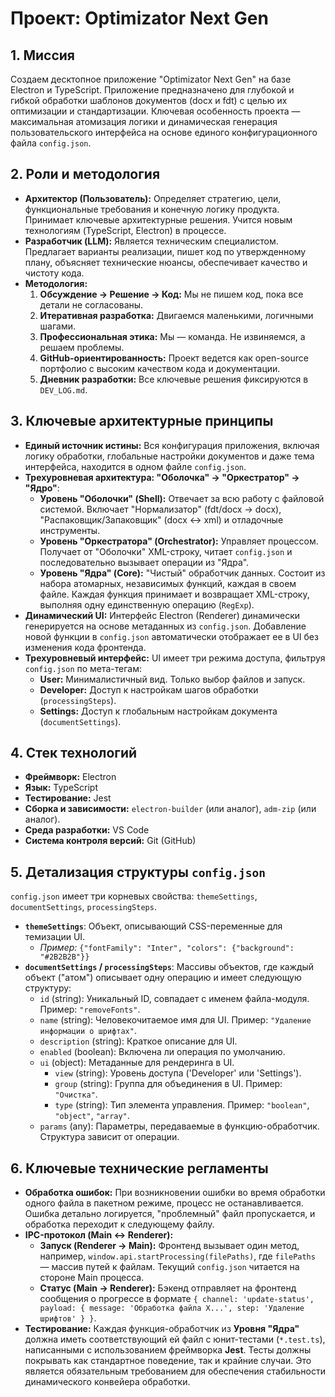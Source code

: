 # Проект: Optimizator Next Gen

## 1. Миссия

Создаем десктопное приложение "Optimizator Next Gen" на базе Electron и TypeScript. Приложение предназначено для глубокой и гибкой обработки шаблонов документов (docx и fdt) с целью их оптимизации и стандартизации. Ключевая особенность проекта — максимальная атомизация логики и динамическая генерация пользовательского интерфейса на основе единого конфигурационного файла `config.json`.

## 2. Роли и методология

- **Архитектор (Пользователь):** Определяет стратегию, цели, функциональные требования и конечную логику продукта. Принимает ключевые архитектурные решения. Учится новым технологиям (TypeScript, Electron) в процессе.
- **Разработчик (LLM):** Является техническим специалистом. Предлагает варианты реализации, пишет код по утвержденному плану, объясняет технические нюансы, обеспечивает качество и чистоту кода.
- **Методология:**
  1.  **Обсуждение → Решение → Код:** Мы не пишем код, пока все детали не согласованы.
  2.  **Итеративная разработка:** Двигаемся маленькими, логичными шагами.
  3.  **Профессиональная этика:** Мы — команда. Не извиняемся, а решаем проблемы.
  4.  **GitHub-ориентированность:** Проект ведется как open-source портфолио с высоким качеством кода и документации.
  5.  **Дневник разработки:** Все ключевые решения фиксируются в `DEV_LOG.md`.

## 3. Ключевые архитектурные принципы

- **Единый источник истины:** Вся конфигурация приложения, включая логику обработки, глобальные настройки документов и даже тема интерфейса, находится в одном файле `config.json`.
- **Трехуровневая архитектура: "Оболочка" → "Оркестратор" → "Ядро"**:
  - **Уровень "Оболочки" (Shell):** Отвечает за всю работу с файловой системой. Включает "Нормализатор" (fdt/docx → docx), "Распаковщик/Запаковщик" (docx ↔ xml) и отладочные инструменты.
  - **Уровень "Оркестратора" (Orchestrator):** Управляет процессом. Получает от "Оболочки" XML-строку, читает `config.json` и последовательно вызывает операции из "Ядра".
  - **Уровень "Ядра" (Core):** "Чистый" обработчик данных. Состоит из набора атомарных, независимых функций, каждая в своем файле. Каждая функция принимает и возвращает XML-строку, выполняя одну единственную операцию (`RegExp`).
- **Динамический UI:** Интерфейс Electron (Renderer) динамически генерируется на основе метаданных из `config.json`. Добавление новой функции в `config.json` автоматически отображает ее в UI без изменения кода фронтенда.
- **Трехуровневый интерфейс:** UI имеет три режима доступа, фильтруя `config.json` по мета-тегам:
  - **User:** Минималистичный вид. Только выбор файлов и запуск.
  - **Developer:** Доступ к настройкам шагов обработки (`processingSteps`).
  - **Settings:** Доступ к глобальным настройкам документа (`documentSettings`).

## 4. Стек технологий

- **Фреймворк:** Electron
- **Язык:** TypeScript
- **Тестирование:** Jest
- **Сборка и зависимости:** `electron-builder` (или аналог), `adm-zip` (или аналог).
- **Среда разработки:** VS Code
- **Система контроля версий:** Git (GitHub)

## 5. Детализация структуры `config.json`

`config.json` имеет три корневых свойства: `themeSettings`, `documentSettings`, `processingSteps`.

- **`themeSettings`**: Объект, описывающий CSS-переменные для темизации UI.
  - _Пример:_ `{"fontFamily": "Inter", "colors": {"background": "#2B2B2B"}}`
- **`documentSettings` / `processingSteps`**: Массивы объектов, где каждый объект ("атом") описывает одну операцию и имеет следующую структуру:
  - `id` (string): Уникальный ID, совпадает с именем файла-модуля. Пример: `"removeFonts"`.
  - `name` (string): Человекочитаемое имя для UI. Пример: `"Удаление информации о шрифтах"`.
  - `description` (string): Краткое описание для UI.
  - `enabled` (boolean): Включена ли операция по умолчанию.
  - `ui` (object): Метаданные для рендеринга в UI.
    - `view` (string): Уровень доступа ('Developer' или 'Settings').
    - `group` (string): Группа для объединения в UI. Пример: `"Очистка"`.
    - `type` (string): Тип элемента управления. Пример: `"boolean"`, `"object"`, `"array"`.
  - `params` (any): Параметры, передаваемые в функцию-обработчик. Структура зависит от операции.

## 6. Ключевые технические регламенты

- **Обработка ошибок:** При возникновении ошибки во время обработки одного файла в пакетном режиме, процесс не останавливается. Ошибка детально логируется, "проблемный" файл пропускается, и обработка переходит к следующему файлу.
- **IPC-протокол (Main ↔ Renderer):**
  - **Запуск (Renderer → Main):** Фронтенд вызывает один метод, например, `window.api.startProcessing(filePaths)`, где `filePaths` — массив путей к файлам. Текущий `config.json` читается на стороне Main процесса.
  - **Статус (Main → Renderer):** Бэкенд отправляет на фронтенд сообщения о прогрессе в формате `{ channel: 'update-status', payload: { message: 'Обработка файла X...', step: 'Удаление шрифтов' } }`.
- **Тестирование:** Каждая функция-обработчик из **Уровня "Ядра"** должна иметь соответствующий ей файл с юнит-тестами (`*.test.ts`), написанными с использованием фреймворка **Jest**. Тесты должны покрывать как стандартное поведение, так и крайние случаи. Это является обязательным требованием для обеспечения стабильности динамического конвейера обработки.
